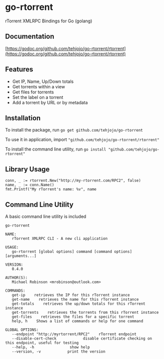 # go-rtorrent
rTorrent XMLRPC Bindings for Go (golang)

## Documentation
[https://godoc.org/github.com/tehjojo/go-rtorrent/rtorrent](https://godoc.org/github.com/tehjojo/go-rtorrent/rtorrent)

## Features
- Get IP, Name, Up/Down totals
- Get torrents within a view
- Get files for torrents
- Set the label on a torrent
- Add a torrent by URL or by metadata

## Installation
To install the package, run `go get github.com/tehjojo/go-rtorrent`

To use it in application, import `"github.com/tehjojo/go-rtorrent/rtorrent"`

To install the command line utility, run `go install "github.com/tehjojo/go-rtorrent"`

## Library Usage

```
conn, _ := rtorrent.New("http://my-rtorrent.com/RPC2", false)
name, _ := conn.Name()
fmt.Printf("My rTorrent's name: %v", name
```

## Command Line Utility
A basic command line utility is included

`go-rtorrent`

```
NAME:
   rTorrent XMLRPC CLI - A new cli application

USAGE:
   go-rtorrent [global options] command [command options] [arguments...]

VERSION:
   0.4.0

AUTHOR(S):
   Michael Robinson <mrobinson@outlook.com>

COMMANDS:
   get-ip    retrieves the IP for this rTorrent instance
   get-name    retrieves the name for this rTorrent instance
   get-totals    retrieves the up/down totals for this rTorrent instance
   get-torrents    retrieves the torrents from this rTorrent instance
   get-files    retrieves the files for a specific torrent
   help, h    Shows a list of commands or help for one command

GLOBAL OPTIONS:
   --endpoint "http://myrtorrent/RPC2"    rTorrent endpoint
   --disable-cert-check            disable certificate checking on this endpoint, useful for testing
   --help, -h                show help
   --version, -v            print the version
```
